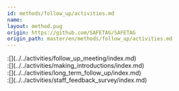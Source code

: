 ```yaml
---
id: methods/follow_up/activities.md
name: 
layout: method.pug
origin: https://github.com/SAFETAG/SAFETAG
origin_path: master/en/methods/follow_up/activities.md
---
```


<div class="boxtext">
:[](../../activities/follow_up_meeting/index.md)
</div>

<div class="boxtext">
:[](../../activities/making_introductions/index.md)
</div>

<div class="boxtext">
:[](../../activities/long_term_follow_up/index.md)
</div>

<div class="boxtext">
:[](../../activities/staff_feedback_survey/index.md)
</div>


